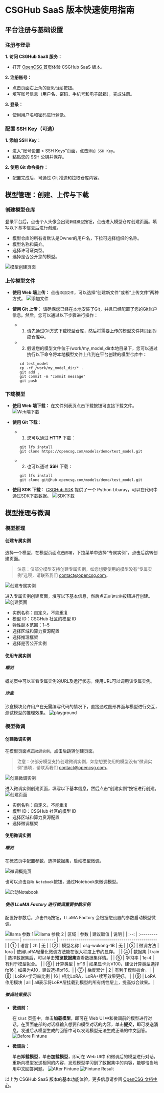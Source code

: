 # CSGHub SaaS 版本快速使用指南

## 平台注册与基础设置

### 注册与登录

**1. 访问 CSGHub SaaS 服务：**

- 打开 [OpenCSG 首页](https://opencsg.com/)体验 CSGHub SaaS 版本。

**2. 注册账号：**

- 点击页面右上角的`登录/注册`按钮。
- 填写账号信息（用户名、密码、手机号和电子邮箱），完成注册。

**3. 登录：**

- 使用用户名和密码进行登录。

### 配置 SSH Key（可选）

**1. 添加 SSH Key：**

- 进入“账号设置 > SSH Keys”页面，点击`添加 SSH Key`。
- 粘贴您的 SSH 公钥并保存。

**2. 使用 Git 命令操作：**

- 配置完成后，可通过 Git 推送和拉取仓库内容。

## 模型管理：创建、上传与下载

### 创建模型仓库

登录平台后，点击个人头像会出现`新建模型`按钮，点击进入模型仓库创建页面。填写以下基本信息后进行创建。

- 模型仓库的所有者默认是Owner的用户名，下拉可选择组织的名称。
- 模型名称和简介。
- 选择许可证类型。
- 选择是否公开您的模型。

![模型创建页面](images/create_model_repo.png)

### 上传模型文件

- **使用 Web 端上传：**
  点击`添加文件`，可以选择“创建新文件”或者“上传文件”两种方式。
  ![添加文件](images/add_newfile.png)

- **使用 Git 上传：**
请确保您已经在本地安装了Git，并且已经配置了您的Git账户信息。然后，您可以通过以下步骤进行操作：

  - 1. 请先通过Git方式下载模型仓库，然后将需要上传的模型文件拷贝到对应仓库中。
  - 2. 假设您的模型文件位于/work/my_model_dir本地目录下，您可以通过执行以下命令将本地模型文件上传到在平台创建的模型仓库中：
    ```
    cd test_model
    cp -rf /work/my_model_dir/* .
    git add .
    git commit -m "commit message"
    git push
    ```

### 下载模型

- **使用 Web 端下载：**
  在文件列表页点击下载按钮可直接下载文件。
  ![Web端下载](images/download_file.png)

- **使用 Git 下载：**

  - 1. 您可以通过 **HTTP** 下载：
    ```
    git lfs install
    git clone https://opencsg.com/models/demo/test_model.git
    ```

  - 2. 也可以通过 **SSH** 下载：
    ```
    git lfs install
    git clone git@hub.opencsg.com/models/demo/test_model.git
    ```

- **使用 SDK 下载：**
  [CSGHub SDK](https://github.com/OpenCSGs/csghub-sdk) 提供了一个 Python Libaray，可以在代码中通过SDK下载数据。
  ![SDK下载](images/download_sdk.png)

## 模型推理与微调

### 模型推理

#### 创建专属实例

选择一个模型，在模型页面点击`部署`，下拉菜单中选择“专属实例”，点击后跳转创建页面。
> 注意：仅部分模型支持创建专属实例，如您想要使用的模型没有“专属实例”选项，请联系我们 <contact@opencsg.com>。

![创建专属实例](images/endpoint_menu.png)

进入专属实例创建页面，填写以下基本信息，然后点击`新建实例`按钮进行创建。
![创建页面](images/endpoint_create.png)

- 实例名称：自定义，不能重复
- 模型 ID：CSGHub 社区的模型 ID
- 弹性副本范围：1~5
- 选择区域和算力资源配置
- 选择推理框架
- 选择是否公开实例

#### 使用专属实例

##### 概览

概览页中可以查看专属实例的URL及运行状态。使用URL可以调用该专属实例。

##### 沙盒

沙盒模块允许用户在无需编写代码的情况下，直接通过图形界面与模型进行交互，测试模型的推理效果。
![playground](images/endpoint_playground.png)

### 模型微调

#### 创建微调实例

在模型页面点击`微调实例`，点击后跳转创建页面。
> 注意：仅部分模型支持创建微调实例，如您想要使用的模型没有“微调实例”选项，请联系我们 <contact@opencsg.com>。

![创建微调实例](images/finetune_menu.png)

进入微调实例创建页面，填写以下基本信息，然后点击“创建实例”按钮进行创建。
![创建页面](images/finetune_create.png)

- 实例名称：自定义，不能重复
- 模型 ID：CSGHub 社区的模型 ID
- 选择区域和算力资源配置
- 选择微调框架

#### 使用微调实例

##### 概览

在概览页中配置参数，选择数据集，启动模型微调。

![微调概览页](images/finetune_llamafactory.png)

也可以点击`启动 Notebook`按钮，通过Notebook来微调模型。

![启动Notebook](images/finetune_notebook.png)

##### 使用 LLaMA Factory 进行微调重要参数示例

配置好参数后，点击`开始`按钮，LLaMA Factory 会根据您设置的参数启动模型微调。

![llama 参数 1](images/llama_para_1.png)
![llama 参数 2](images/llama_para_2.png)
| 区域 | 参数               | 建议取值           | 说明                                               |
| :--: | :---------------- | :---------------- | :------------------------------------------------- |
| ①    | 语言               | zh                | 无                                                 |
| ②    | 模型名称           | csg-wukong-1B    | 无                                                 |
| ③    | 微调方法           | lora              | 使用LoRA轻量化微调方法能在很大程度上节约显存。     |
| ④    | 数据集             | train             | 选择数据集后，可以单击**预览数据集**查看数据集详情。|
| ⑤    | 学习率             | 1e-4              | 有利于模型拟合。                                   |
| ⑥    | 计算类型           | bf16              | 如果显卡为V100，建议计算类型选择fp16；如果为A10，建议选择bf16。|
| ⑦    | 梯度累计           | 2                 | 有利于模型拟合。                                   |
| ⑧    | LoRA+学习率比例    | 16                | 相比LoRA，LoRA+续写效果更好。                      |
| ⑨    | LoRA作用模块       | all               | all表示将LoRA层挂载到模型的所有线性层上，提高拟合效果。|

##### 微调结果展示

- **微调前：**

  在 `Chat` 页签中，单击**加载模型**，即可在 Web UI 中和微调前的模型进行对话。在页面底部的对话框输入想要和模型对话的内容，单击**提交**，即可发送消息。发送后从模型生成的回答中可以发现模型无法生成正确的中文回答。
  ![Before Fintune](images/before_fintune.png)

- **微调后：**

  单击**卸载模型**，单击**加载模型**，即可在 Web UI中 和微调后的模型进行对话。重新向模型发送相同的内容，发现模型学习到了数据集中的内容，能够恰当地用中文回答问题。
  ![After Fintune](images/after_fintune.png)
  ![Fintune Result](images/fintune_result.png)

以上为 CSGHub SaaS 版本的基本功能体验，更多信息请参阅 [OpenCSG 文档中心](https://opencsg.com/docs/intro)。
